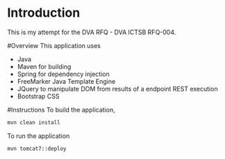 # Introduction
This is my attempt for the DVA RFQ - DVA ICTSB RFQ-004.

#Overview
This application uses
* Java
* Maven for building
* Spring for dependency injection
* FreeMarker Java Template Engine
* JQuery to manipulate DOM from results of a endpoint REST execution
* Bootstrap CSS

#Instructions
To build the application,
```sh
mvn clean install
````

To run the application
```sh
mvn tomcat7::deploy
```
